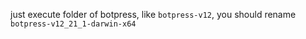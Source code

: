 just execute folder of botpress, like ```botpress-v12```, you should rename ```botpress-v12_21_1-darwin-x64```